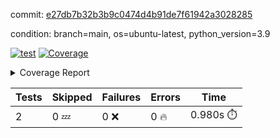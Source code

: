 commit: [e27db7b32b3b9c0474d4b91de7f61942a3028285](https://github.com/rcmdnk/s3-reader/tree/e27db7b32b3b9c0474d4b91de7f61942a3028285)

condition: branch=main, os=ubuntu-latest, python_version=3.9

[![test](https://github.com/rcmdnk/s3-reader/actions/workflows/test.yml/badge.svg)](https://github.com/rcmdnk/s3-reader/actions/runs/11683685898)
<a href="https://github.com/rcmdnk/s3-reader/blob/e27db7b32b3b9c0474d4b91de7f61942a3028285/README.md"><img alt="Coverage" src="https://img.shields.io/badge/Coverage-36%25-red.svg" /></a><details><summary>Coverage Report </summary><table><tr><th>File</th><th>Stmts</th><th>Miss</th><th>Cover</th><th>Missing</th></tr><tbody><tr><td colspan="5"><b>src/s3_reader</b></td></tr><tr><td>&nbsp; &nbsp;<a href="https://github.com/rcmdnk/s3-reader/blob/e27db7b32b3b9c0474d4b91de7f61942a3028285/src/s3_reader/file.py">file.py</a></td><td>89</td><td>60</td><td>33%</td><td><a href="https://github.com/rcmdnk/s3-reader/blob/e27db7b32b3b9c0474d4b91de7f61942a3028285/src/s3_reader/file.py#L59-L62">59&ndash;62</a>, <a href="https://github.com/rcmdnk/s3-reader/blob/e27db7b32b3b9c0474d4b91de7f61942a3028285/src/s3_reader/file.py#L65">65</a>, <a href="https://github.com/rcmdnk/s3-reader/blob/e27db7b32b3b9c0474d4b91de7f61942a3028285/src/s3_reader/file.py#L68-L75">68&ndash;75</a>, <a href="https://github.com/rcmdnk/s3-reader/blob/e27db7b32b3b9c0474d4b91de7f61942a3028285/src/s3_reader/file.py#L78-L80">78&ndash;80</a>, <a href="https://github.com/rcmdnk/s3-reader/blob/e27db7b32b3b9c0474d4b91de7f61942a3028285/src/s3_reader/file.py#L84-L90">84&ndash;90</a>, <a href="https://github.com/rcmdnk/s3-reader/blob/e27db7b32b3b9c0474d4b91de7f61942a3028285/src/s3_reader/file.py#L94-L98">94&ndash;98</a>, <a href="https://github.com/rcmdnk/s3-reader/blob/e27db7b32b3b9c0474d4b91de7f61942a3028285/src/s3_reader/file.py#L103-L148">103&ndash;148</a>, <a href="https://github.com/rcmdnk/s3-reader/blob/e27db7b32b3b9c0474d4b91de7f61942a3028285/src/s3_reader/file.py#L151-L165">151&ndash;165</a></td></tr><tr><td><b>TOTAL</b></td><td><b>94</b></td><td><b>60</b></td><td><b>36%</b></td><td>&nbsp;</td></tr></tbody></table></details>

| Tests | Skipped | Failures | Errors | Time |
| ----- | ------- | -------- | -------- | ------------------ |
| 2 | 0 :zzz: | 0 :x: | 0 :fire: | 0.980s :stopwatch: |


